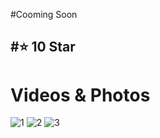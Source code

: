 #Cooming Soon 

#⭐ 10 Star 
-----
# Videos & Photos 
![1](https://i.imgur.com/vqnSzkj.png)
![2](https://imgur.com/PnlLqjG.gif)
![3](https://i.imgur.com/MbsNMxv.png)
